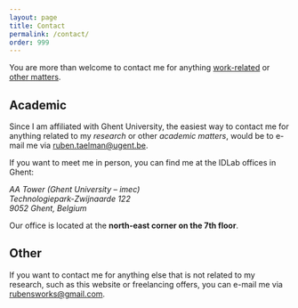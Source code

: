 ```yaml
---
layout: page
title: Contact
permalink: /contact/
order: 999
---
```


You are more than welcome to contact me for anything <a href="#contact-work">work-related</a> or <a href="#contact-other">other matters</a>.

<h2 id="contact-work">Academic</h2>

Since I am affiliated with Ghent University,
the easiest way to contact me for anything related to my *research* or other *academic matters*,
would be to e-mail me via <a href="mailto:ruben.taelman@ugent.be">ruben.taelman@ugent.be</a>.

If you want to meet me in person,
you can find me at the IDLab offices in Ghent:

<span style="font-style:italic">
AA Tower (Ghent University – imec)<br />
Technologiepark-Zwijnaarde 122<br />
9052 Ghent, Belgium
</span>

Our office is located at the **north-east corner on the 7th floor**.

<h2 id="contact-other">Other</h2>

If you want to contact me for anything else that is not related to my research, such as this website or freelancing offers,
you can e-mail me via <a href="mailto:rubensworks@gmail.com">rubensworks@gmail.com</a>.
